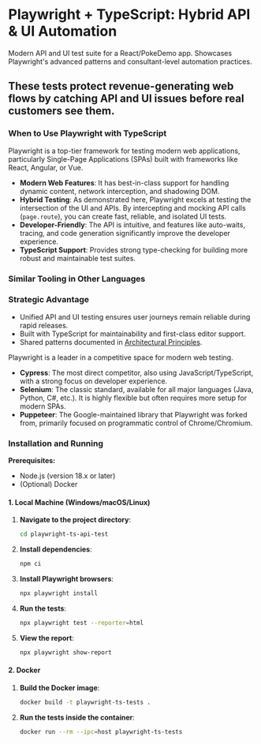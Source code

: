 # Playwright + TypeScript: Hybrid API & UI Automation

Modern API and UI test suite for a React/PokeDemo app. Showcases Playwright's advanced patterns and consultant-level automation practices.

These tests protect revenue-generating web flows by catching API and UI issues before real customers see them.
---

### When to Use Playwright with TypeScript

Playwright is a top-tier framework for testing modern web applications, particularly Single-Page Applications (SPAs) built with frameworks like React, Angular, or Vue.

* **Modern Web Features**: It has best-in-class support for handling dynamic content, network interception, and shadowing DOM.
* **Hybrid Testing**: As demonstrated here, Playwright excels at testing the intersection of the UI and APIs. By intercepting and mocking API calls (`page.route`), you can create fast, reliable, and isolated UI tests.
* **Developer-Friendly**: The API is intuitive, and features like auto-waits, tracing, and code generation significantly improve the developer experience.
* **TypeScript Support**: Provides strong type-checking for building more robust and maintainable test suites.

### Similar Tooling in Other Languages
### Strategic Advantage
- Unified API and UI testing ensures user journeys remain reliable during rapid releases.
- Built with TypeScript for maintainability and first-class editor support.
- Shared patterns documented in [Architectural Principles](../ARCHITECTURAL_PRINCIPLES.md).


Playwright is a leader in a competitive space for modern web testing.
* **Cypress**: The most direct competitor, also using JavaScript/TypeScript, with a strong focus on developer experience.
* **Selenium**: The classic standard, available for all major languages (Java, Python, C#, etc.). It is highly flexible but often requires more setup for modern SPAs.
* **Puppeteer**: The Google-maintained library that Playwright was forked from, primarily focused on programmatic control of Chrome/Chromium.

### Installation and Running

**Prerequisites:**
* Node.js (version 18.x or later)
* (Optional) Docker

#### 1. Local Machine (Windows/macOS/Linux)

1.  **Navigate to the project directory**:
    ```bash
    cd playwright-ts-api-test
    ```
2.  **Install dependencies**:
    ```bash
    npm ci
    ```
3.  **Install Playwright browsers**:
    ```bash
    npx playwright install
    ```
4.  **Run the tests**:
    ```bash
    npx playwright test --reporter=html
    ```
5.  **View the report**:
    ```bash
    npx playwright show-report
    ```

#### 2. Docker

1.  **Build the Docker image**:
    ```bash
    docker build -t playwright-ts-tests .
    ```
2.  **Run the tests inside the container**:
    ```bash
    docker run --rm --ipc=host playwright-ts-tests
    ```
